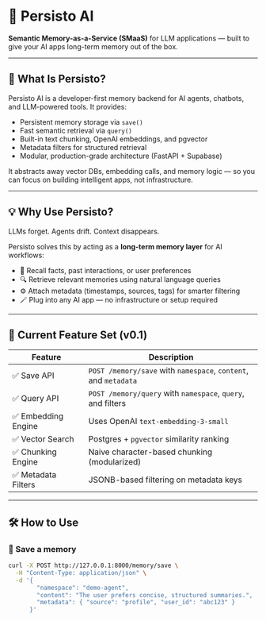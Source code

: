 # 🧠 Persisto AI

**Semantic Memory-as-a-Service (SMaaS)** for LLM applications — built to give your AI apps long-term memory out of the box.

---

## 🧩 What Is Persisto?

Persisto AI is a developer-first memory backend for AI agents, chatbots, and LLM-powered tools. It provides:

- Persistent memory storage via `save()`
- Fast semantic retrieval via `query()`
- Built-in text chunking, OpenAI embeddings, and pgvector
- Metadata filters for structured retrieval
- Modular, production-grade architecture (FastAPI + Supabase)

It abstracts away vector DBs, embedding calls, and memory logic — so you can focus on building intelligent apps, not infrastructure.

---

## 💡 Why Use Persisto?

LLMs forget. Agents drift. Context disappears.

Persisto solves this by acting as a **long-term memory layer** for AI workflows:

- 🧠 Recall facts, past interactions, or user preferences
- 🔍 Retrieve relevant memories using natural language queries
- ⚙️ Attach metadata (timestamps, sources, tags) for smarter filtering
- 🪄 Plug into any AI app — no infrastructure or setup required

---

## 🚀 Current Feature Set (v0.1)

| Feature             | Description                                                      |
|---------------------|------------------------------------------------------------------|
| ✅ Save API          | `POST /memory/save` with `namespace`, `content`, and `metadata` |
| ✅ Query API         | `POST /memory/query` with `namespace`, `query`, and filters     |
| ✅ Embedding Engine  | Uses OpenAI `text-embedding-3-small`                            |
| ✅ Vector Search     | Postgres + `pgvector` similarity ranking                        |
| ✅ Chunking Engine   | Naive character-based chunking (modularized)                    |
| ✅ Metadata Filters  | JSONB-based filtering on metadata keys                          |

---

## 🛠️ How to Use

### 🧪 Save a memory

```bash
curl -X POST http://127.0.0.1:8000/memory/save \
  -H "Content-Type: application/json" \
  -d '{
        "namespace": "demo-agent",
        "content": "The user prefers concise, structured summaries.",
        "metadata": { "source": "profile", "user_id": "abc123" }
      }'
